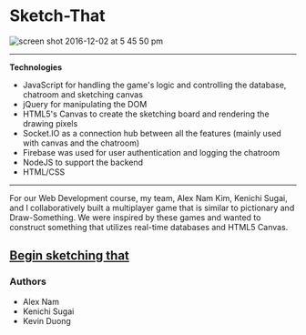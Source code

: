 # Sketch-That

![screen shot 2016-12-02 at 5 45 50 pm](http://intense-dusk-11136.herokuapp.com/images/portfolio-1.jpeg)


----------
**Technologies**

 - JavaScript for handling the game's logic and controlling the database, chatroom and sketching canvas
 - jQuery for manipulating the DOM
 - HTML5's Canvas to create the sketching board and rendering the drawing pixels
 - Socket.IO as a connection hub between all the features (mainly used with canvas and the chatroom)
 - Firebase was used for user authentication and logging the chatroom
 - NodeJS to support the backend
 - HTML/CSS

----------
For our Web Development course, my team, Alex Nam Kim, Kenichi Sugai, and I collaboratively built a multiplayer game that is similar to pictionary and Draw-Something. We were inspired by these games and wanted to construct something that utilizes real-time databases and HTML5 Canvas. 

[Begin sketching that](https://sketch-that.herokuapp.com/)
----------
### Authors
- Alex Nam
- Kenichi Sugai
- Kevin Duong
